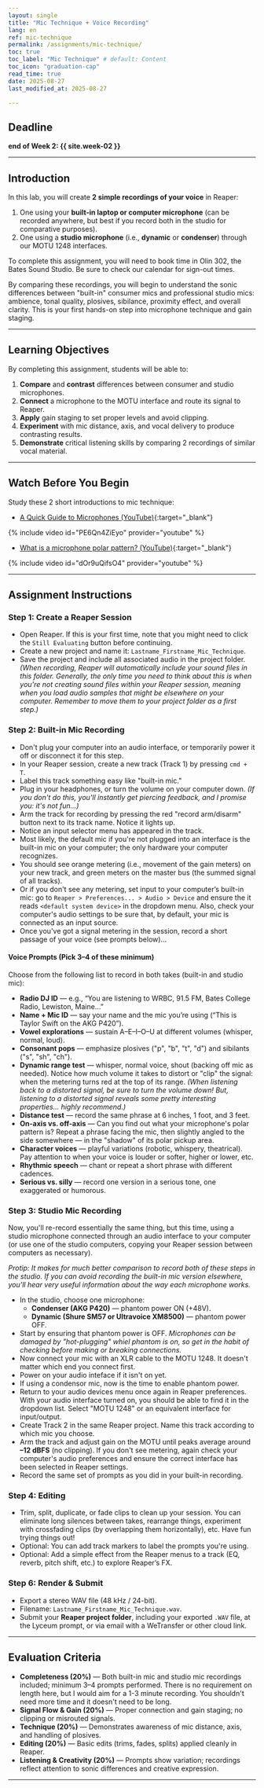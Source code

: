 ```yaml
---
layout: single
title: "Mic Technique + Voice Recording"
lang: en
ref: mic-technique
permalink: /assignments/mic-technique/   
toc: true
toc_label: "Mic Technique" # default: Content
toc_icon: "graduation-cap"
read_time: true
date: 2025-08-27
last_modified_at: 2025-08-27

---
```


## Deadline  
**end of Week 2: {{ site.week-02 }}**  

---

## Introduction  
In this lab, you will create **2 simple recordings of your voice** in Reaper:  
1. One using your **built-in laptop or computer microphone** (can be recorded anywhere, but best if you record both in the studio for comparative purposes).  
2. One using a **studio microphone** (i.e., **dynamic** or **condenser**) through our MOTU 1248 interfaces.  

To complete this assignment, you will need to book time in Olin 302, the Bates Sound Studio. Be sure to check our calendar for sign-out times. 

By comparing these recordings, you will begin to understand the sonic differences between  "built-in" consumer mics and professional studio mics: ambience, tonal quality, plosives, sibilance, proximity effect, and overall clarity. This is your first hands-on step into microphone technique and gain staging.  

---

## Learning Objectives  
By completing this assignment, students will be able to:  
1. **Compare** and **contrast** differences between consumer and studio microphones.  
2. **Connect** a microphone to the MOTU interface and route its signal to Reaper.  
3. **Apply** gain staging to set proper levels and avoid clipping.  
4. **Experiment** with mic distance, axis, and vocal delivery to produce contrasting results.  
5. **Demonstrate** critical listening skills by comparing 2 recordings of similar vocal material.  

---

## Watch Before You Begin  
Study these 2 short introductions to mic technique:  
- [A Quick Guide to Microphones (YouTube)](https://www.youtube.com/watch?v=PE6Qn4ZiEyo){:target="_blank"}  

{% include video id="PE6Qn4ZiEyo" provider="youtube" %}  

- [What is a microphone polar pattern? (YouTube)](https://www.youtube.com/watch?v=dOr9uQifsO4){:target="_blank"}  

{% include video id="dOr9uQifsO4" provider="youtube" %}  


---

## Assignment Instructions  

### Step 1: Create a Reaper Session  
- Open Reaper. If this is your first time, note that you might need to click the `Still Evaluating` button before continuing. 
- Create a new project and name it: `Lastname_Firstname_Mic_Technique`.  
- Save the project and include all associated audio in the project folder. _(When recording, Reaper will automatically include your sound files in this folder. Generally, the only time you need to think about this is when you're not creating sound files within your Reaper session, meaning when you load audio samples that might be elsewhere on your computer. Remember to move them to your project folder as a first step.)_      

### Step 2: Built-in Mic Recording  
- Don't plug your computer into an audio interface, or temporarily power it off or disconnect it for this step. 
- In your Reaper session, create a new track (Track 1) by pressing `cmd + T`.  
- Label this track something easy like "built-in mic."   
- Plug in your headphones, or turn the volume on your computer down. _(If you don't do this, you'll instantly get piercing feedback, and I promise you: it's not fun...)_  
- Arm the track for recording by pressing the red "record arm/disarm" button next to its track name. Notice it lights up. 
- Notice an input selector menu has appeared in the track. 
- Most likely, the default mic if you're not plugged into an interface is the built-in mic on your computer; the only hardware your computer recognizes. 
- You should see orange metering (i.e., movement of the gain meters) on your new track, and green meters on the master bus (the summed signal of all tracks).   
- Or if you don't see any metering, set input to your computer’s built-in mic: go to `Reaper > Preferences... > Audio > Device` and ensure the it reads `<default system device>` in the dropdown menu. Also, check your computer's audio settings to be sure that, by default, your mic is connected as an input source.  
- Once you've got a signal metering in the session, record a short passage of your voice (see prompts below)...  

#### Voice Prompts (Pick 3–4 of these minimum)  
Choose from the following list to record in both takes (built-in and studio mic):  
- **Radio DJ ID** — e.g., “You are listening to WRBC, 91.5 FM, Bates College Radio, Lewiston, Maine...”  
- **Name + Mic ID** — say your name and the mic you’re using (“This is Taylor Swift on the AKG P420”).  
- **Vowel explorations** — sustain A–E–I–O–U at different volumes (whisper, normal, loud).  
- **Consonant pops** — emphasize plosives ("p", "b", "t", "d") and sibilants ("s", "sh", "ch").  
- **Dynamic range test** — whisper, normal voice, shout (backing off mic as needed). Notice how much volume it takes to distort or "clip" the signal: when the metering turns red at the top of its range. _(When listening back to a distorted signal, be sure to turn the volume down! But, listening to a distorted signal reveals some pretty interesting properties... highly recommend.)_    
- **Distance test** — record the same phrase at 6 inches, 1 foot, and 3 feet.  
- **On-axis vs. off-axis** — Can you find out what your microphone's polar pattern is? Repeat a phrase facing the mic, then slightly angled to the side somewhere — in the "shadow" of its polar pickup area.  
- **Character voices** — playful variations (robotic, whispery, theatrical). Pay attention to when your voice is louder or softer, higher or lower, etc.     
- **Rhythmic speech** — chant or repeat a short phrase with different cadences.  
- **Serious vs. silly** — record one version in a serious tone, one exaggerated or humorous.  

### Step 3: Studio Mic Recording    
Now, you'll re-record essentially the same thing, but this time, using a studio microphone connected through an audio interface to your computer (or use one of the studio computers, copying your Reaper session between computers as necessary). 

_Protip: It makes for much better comparison to record both of these steps in the studio. If you can avoid recording the built-in mic version elsewhere, you'll hear very useful information about the way each microphone works._   

- In the studio, choose one microphone:  
  - **Condenser (AKG P420)** — phantom power ON (+48V).  
  - **Dynamic (Shure SM57 or Ultravoice XM8500)** — phantom power OFF.  
- Start by ensuring that phantom power is OFF. _Microphones can be damaged by "hot-plugging" whiel phantom is on, so get in the habit of checking before making or breaking connections._   
- Now connect your mic with an XLR cable to the MOTU 1248. It doesn't matter which end you connect first. 
- Power on your audio inteface if it isn't on yet. 
- If using a condensor mic, now is the time to enable phantom power.  
- Return to your audio devices menu once again in Reaper preferences. With your audio interface turned on, you should be able to find it in the dropdown list. Select "MOTU 1248" or an equivalent interface for input/output. 
- Create Track 2 in the same Reaper project. Name this track according to which mic you choose.   
- Arm the track and adjust gain on the MOTU until peaks average around **–12 dBFS** (no clipping). If you don't see metering, again check your computer's audio preferences and ensure the correct interface has been selected in Reaper settings.  
- Record the same set of prompts as you did in your built-in recording.  

### Step 4: Editing   
- Trim, split, duplicate, or fade clips to clean up your session. You can eliminate long silences between takes, rearrange things, experiment with crossfading clips (by overlapping them horizontally), etc. Have fun trying things out!  
- Optional: You can add track markers to label the prompts you're using.  
- Optional: Add a simple effect from the Reaper menus to a track (EQ, reverb, pitch shift, etc.) to explore Reaper’s FX.  

### Step 6: Render & Submit  
- Export a stereo WAV file (48 kHz / 24-bit).  
- Filename: `Lastname_Firstname_Mic_Technique.wav`.  
- Submit your **Reaper project folder**, including your exported `.WAV` file, at the Lyceum prompt, or via email with a WeTransfer or other cloud link.  

---

## Evaluation Criteria  
- **Completeness (20%)** — Both built-in mic and studio mic recordings included; minimum 3–4 prompts performed. There is no requirement on length here, but I would aim for a 1-3 minute recording. You shouldn't need more time and it doesn't need to be long.  
- **Signal Flow & Gain (20%)** — Proper connection and gain staging; no clipping or misrouted signals.  
- **Technique (20%)** — Demonstrates awareness of mic distance, axis, and handling of plosives.  
- **Editing (20%)** — Basic edits (trims, fades, splits) applied cleanly in Reaper.  
- **Listening & Creativity (20%)** — Prompts show variation; recordings reflect attention to sonic differences and creative expression.  

---
